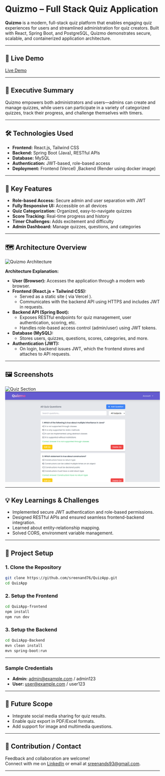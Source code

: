 # Quizmo – Full Stack Quiz Application

**Quizmo** is a modern, full-stack quiz platform that enables engaging quiz experiences for users and streamlined administration for quiz creators. Built with React, Spring Boot, and PostgreSQL, Quizmo demonstrates secure, scalable, and containerized application architecture.

---

## 🚀 Live Demo

[Live Demo](https://quizmo75.vercel.app/)

---

## 🚀 Executive Summary

Quizmo empowers both administrators and users—admins can create and manage quizzes, while users can participate in a variety of categorized quizzes, track their progress, and challenge themselves with timers. 

---

## 🛠️ Technologies Used

- **Frontend:** React.js, Tailwind CSS
- **Backend:** Spring Boot (Java), RESTful APIs
- **Database:** MySQL
- **Authentication:** JWT-based, role-based access
- **Deployment:** Frontend (Vercel) ,Backend (Render using docker image)

---

## 🎯 Key Features

- **Role-based Access:** Secure admin and user separation with JWT
- **Fully Responsive UI:** Accessible on all devices
- **Quiz Categorization:** Organized, easy-to-navigate quizzes
- **Score Tracking:** Real-time progress and history
- **Timer Challenges:** Adds excitement and difficulty
- **Admin Dashboard:** Manage quizzes, questions, and categories

---

## 🗺️ Architecture Overview

![Quizmo Architecture](screenshots/quizmo-architecture.png)

**Architecture Explanation:**

- **User (Browser):** Accesses the application through a modern web browser.
- **Frontend (React.js + Tailwind CSS):**  
  - Served as a static site ( via Vercel ).  
  - Communicates with the backend API using HTTPS and includes JWT in requests.
- **Backend API (Spring Boot):**  
  - Exposes RESTful endpoints for quiz management, user authentication, scoring, etc.  
  - Handles role-based access control (admin/user) using JWT tokens.
- **Database (MySQL):**  
  - Stores users, quizzes, questions, scores, categories, and more.
- **Authentication (JWT):**  
  - On login, backend issues JWT, which the frontend stores and attaches to API requests.
---

## 🖼️ Screenshots

![Quiz Section](QuizApp-frontend/screenshots/quiz-home.png)
![Admin Panel](QuizApp-frontend/screenshots/quizmo-admin.png)

---

## 💡 Key Learnings & Challenges

- Implemented secure JWT authentication and role-based permissions.
- Designed RESTful APIs and ensured seamless frontend-backend integration.
- Learned about entity-relationship mapping.
- Solved CORS, environment variable management.

---

## 📂 Project Setup

### 1. Clone the Repository
```bash
git clone https://github.com/sreenand76/QuizApp.git
cd QuizApp 
```
### 2. Setup the Frontend
```bash
cd QuizApp-frontend
npm install
npm run dev
```
### 3. Setup the Backend
```bash
cd QuizApp-Backend
mvn clean install
mvn spring-boot:run
```
---

### Sample Credentials

- **Admin:** admin@example.com / admin123
- **User:** user@example.com / user123

---

## 🔮 Future Scope

- Integrate social media sharing for quiz results.
- Enable quiz export in PDF/Excel formats.
- Add support for image and multimedia questions.

---

## 🤝 Contribution / Contact

Feedback and collaboration are welcome!  
Connect with me on [LinkedIn](https://www.linkedin.com/in/sreenand-s-9b2716292/) or email at sreenands93@gmail.com.

---




